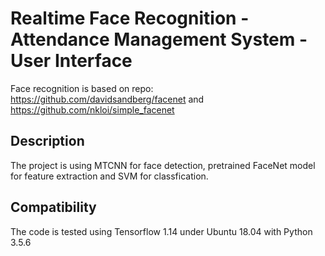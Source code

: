 # Realtime Face Recognition - Attendance Management System - User Interface
Face recognition is based on repo: https://github.com/davidsandberg/facenet and https://github.com/nkloi/simple_facenet
## Description
The project is using MTCNN for face detection, pretrained FaceNet model for feature extraction and SVM for classfication.
## Compatibility
The code is tested using Tensorflow 1.14 under Ubuntu 18.04 with Python 3.5.6
